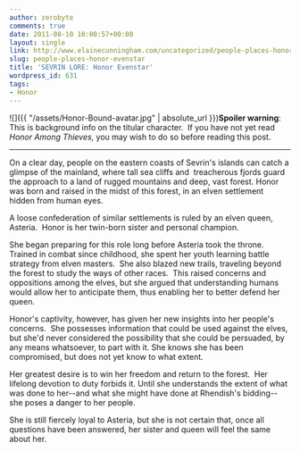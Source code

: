 ```yaml
---
author: zerobyte
comments: true
date: 2011-08-10 10:00:57+00:00
layout: single
link: http://www.elainecunningham.com/uncategorized/people-places-honor-evenstar/
slug: people-places-honor-evenstar
title: 'SEVRIN LORE: Honor Evenstar'
wordpress_id: 631
tags:
- Honor
---
```


![]({{ "/assets/Honor-Bound-avatar.jpg" | absolute_url }})**Spoiler warning**:  This is background info on the titular character.  If you have not yet read _Honor Among Thieves,_ you may wish to do so before reading this post.


* * * * * * * * * * *


On a clear day, people on the eastern coasts of Sevrin's islands can catch a glimpse of the mainland, where tall sea cliffs and  treacherous fjords guard the approach to a land of rugged mountains and deep, vast forest. Honor was born and raised in the midst of this forest, in an elven settlement hidden from human eyes.

A loose confederation of similar settlements is ruled by an elven queen, Asteria.  Honor is her twin-born sister and personal champion.

She began preparing for this role long before Asteria took the throne. Trained in combat since childhood, she spent her youth learning battle strategy from elven masters.  She also blazed new trails, traveling beyond the forest to study the ways of other races.  This raised concerns and oppositions among the elves, but she argued that understanding humans would allow her to anticipate them, thus enabling her to better defend her queen.

Honor's captivity, however, has given her new insights into her people's concerns.  She possesses information that could be used against the elves, but she'd never considered the possibility that she could be persuaded, by any means whatsoever, to part with it. She knows she has been compromised, but does not yet know to what extent.

Her greatest desire is to win her freedom and return to the forest.  Her lifelong devotion to duty forbids it. Until she understands the extent of what was done to her--and what she might have done at Rhendish's bidding--she poses a danger to her people.

She is still fiercely loyal to Asteria, but she is not certain that, once all questions have been answered, her sister and queen will feel the same about her.
